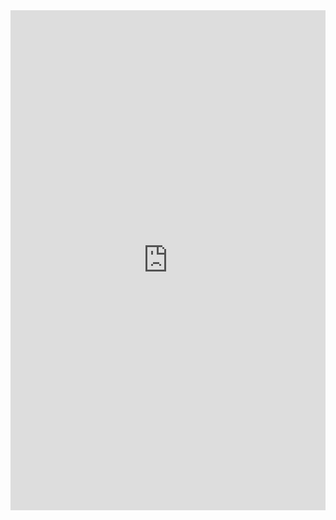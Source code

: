 <iframe class="repl" width="100%" height="800px" frameborder="0" src="https://repl.it/@azablan/scope4?lite=true"></iframe>
